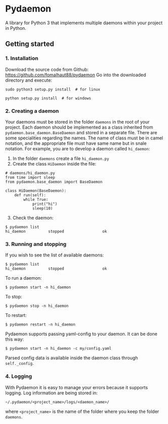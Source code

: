 # Pydaemon

A library for Python 3 that implements multiple daemons within your project in Python.

## Getting started

### 1. Installation

Download the source code from Github: https://github.com/fomalhaut88/pydaemon
Go into the downloaded directory and execute:

    sudo python3 setup.py install  # for linux
    
    python setup.py install  # for windows
    
### 2. Creating a daemon

Your daemons must be stored in the folder `daemons` in the root of your project. Each daemon should be implemented as a class inherited from `pydaemon.base_daemon.BaseDaemon` and stored in a separate file. There are some specialities regarding the names. The name of class must be in camel notation, and the appropriate file must have same name but in snale notation. For example, you are to develop a daemon called `hi_daemon`:

  1. In the folder `daemons` create a file `hi_daemon.py`
  2. Create the class `HiDaemon` inside the file:
  
    # daemons/hi_daemon.py
    from time import sleep
    from pydaemon.base_daemon import BaseDaemon
    
    class HiDaemon(BaseDaemon):
        def run(self):
            while True:
                print("hi")
                sleep(10)
                
  3. Check the daemon:
  
    $ pydaemon list
    hi_daemon          stopped                 ok
    
### 3. Running and stopping

If you wish to see the list of available daemons:

    $ pydaemon list
    hi_daemon          stopped                 ok
    
To run a daemon:

    $ pydaemon start -n hi_daemon
    
To stop:

    $ pydaemon stop -n hi_daemon
    
To restart:

    $ pydaemon restart -n hi_daemon
    
Pydaemon supports passing yaml-config to your daemon. It can be done this way:

    $ pydaemon start -n hi_daemon -c my/config.yaml
    
Parsed config data is available inside the daemon class through `self._config`.

### 4. Logging

With Pydaemon it is easy to manage your errors because it supports logging. Log information are being stored in:

    ~/.pydaemon/<project_name>/logs/<daemon_name>/
    
where `<project_name>` is the name of the folder where you keep the folder `daemons`.
